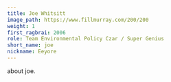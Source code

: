 ```yaml
---
title: Joe Whitsitt
image_path: https://www.fillmurray.com/200/200
weight: 1
first_ragbrai: 2006
role: Team Environmental Policy Czar / Super Genius
short_name: joe
nickname: Eeyore
---
```

about joe.
